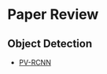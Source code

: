 # Paper Review

## Object Detection

- [PV-RCNN](https://github.com/ICHBINLUCASKIM/ComputerVision/blob/main/PaperReview/PV-RCNN/PV-RCNN%20Review.md)

